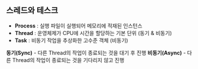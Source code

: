 ## 스레드와 테스크
- **Process** : 실행 파일이 실행되어 메모리에 적재된 인스턴스
- **Thread** : 운영체제가 CPU에 시간을 할당하는 기본 단위 (동기 & 비동기)
- **Task** : 비동기 작업을 추상화한 고수준 객체 (비동기)
  
**동기(Sync)** - 다른 Thread의 작업이 종료되는 것을 대기 후 진행
**비동기(Async)** - 다른 Thread의 작업이 종료되는 것을 기다리지 않고 진행
